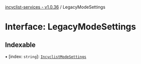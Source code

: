 [incyclist-services - v1.0.36](../README.md) / LegacyModeSettings

# Interface: LegacyModeSettings

## Indexable

▪ [index: `string`]: [`IncyclistModeSettings`](IncyclistModeSettings.md)
